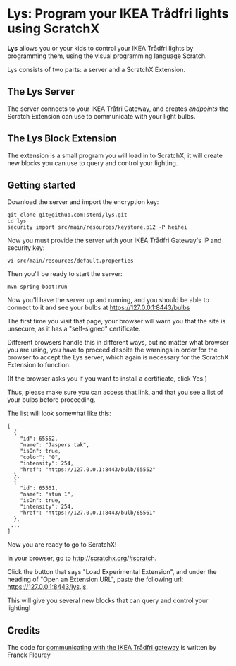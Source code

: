 # Lys: Program your IKEA Trådfri lights using ScratchX

**Lys** allows you or your kids to control your IKEA Trådfri lights by programming them, using the visual programming language Scratch.

Lys consists of two parts: a server and a ScratchX Extension.

## The Lys Server
The server connects to your IKEA Tråfri Gateway, and creates *endpoints* the Scratch Extension can use to communicate with your light bulbs.

## The Lys Block Extension
The extension is a small program you will load in to ScratchX; it will create new blocks you can use to query and control your lighting.

## Getting started
Download the server and import the encryption key:
```
git clone git@github.com:steni/lys.git
cd lys
security import src/main/resources/keystore.p12 -P heihei
```

Now you must provide the server with your IKEA Trådfri Gateway's IP and security key:

```
vi src/main/resources/default.properties
```

Then you'll be ready to start the server:

```
mvn spring-boot:run
```

Now you'll have the server up and running, and you should be able to connect to it and see your bulbs at
<a target="_blank" href="https://127.0.0.1:8443/bulbs">https://127.0.0.1:8443/bulbs</a>

The first time you visit that page, your browser will warn you that the site is unsecure, as it has a "self-signed" certificate. 

Different browsers handle this in different ways, but no matter what browser you are using, you have to proceed despite the warnings in order for the browser to accept the Lys server, which again is necessary for the ScratchX Extension to function.

(If the browser asks you if you want to install a certificate, click Yes.)

Thus, please make sure you can access that link, and that you see a list of your bulbs before proceeding.

The list will look somewhat like this:

```
[
  {
    "id": 65552,
    "name": "Jaspers tak",
    "isOn": true,
    "color": "0",
    "intensity": 254,
    "href": "https://127.0.0.1:8443/bulb/65552"
  },
  {
    "id": 65561,
    "name": "stua 1",
    "isOn": true,
    "intensity": 254,
    "href": "https://127.0.0.1:8443/bulb/65561"
  },
 ...
]
```

Now you are ready to go to ScratchX!

In your browser, go to <a target="_blank" href="http://scratchx.org/#scratch">http://scratchx.org/#scratch</a>.

Click the button that says "Load Experimental Extension", and under the heading of "Open an Extension URL", paste the following url:
<a target="_blank" href="https://127.0.0.1:8443/lys.js">https://127.0.0.1:8443/lys.js</a>.

This will give you several new blocks that can query and control your lighting!

## Credits
The code for <a target="_blank" href="https://github.com/ffleurey/ThingML-Tradfri">communicating with the IKEA Trådfri gateway</a> is written by Franck Fleurey  